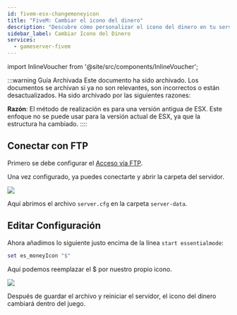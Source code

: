 ```yaml
---
id: fivem-esx-changemoneyicon
title: "FiveM: Cambiar el icono del dinero"
description: "Descubre cómo personalizar el icono del dinero en tu servidor para una experiencia en el juego más personalizada → Aprende más ahora"
sidebar_label: Cambiar Icono del Dinero
services:
  - gameserver-fivem
---
```


import InlineVoucher from '@site/src/components/InlineVoucher';

:::warning Guía Archivada
Este documento ha sido archivado. Los documentos se archivan si ya no son relevantes, son incorrectos o están desactualizados. Ha sido archivado por las siguientes razones:

**Razón**: El método de realización es para una versión antigua de ESX. Este enfoque no se puede usar para la versión actual de ESX, ya que la estructura ha cambiado. 
::::



<InlineVoucher />

## Conectar con FTP

Primero se debe configurar el [Acceso vía FTP](gameserver-ftpaccess.md).


Una vez configurado, ya puedes conectarte y abrir la carpeta del servidor.

![](https://screensaver01.zap-hosting.com/index.php/s/pxEfN8qRjRJGWzN/preview)


Aquí abrimos el archivo `server.cfg` en la carpeta `server-data`.

## Editar Configuración

Ahora añadimos lo siguiente justo encima de la línea `start essentialmode`:

```Lua
set es_moneyIcon "$"
```

Aquí podemos reemplazar el $ por nuestro propio icono.

![](https://screensaver01.zap-hosting.com/index.php/s/gYapTyixG98AQo5/preview)


Después de guardar el archivo y reiniciar el servidor, el icono del dinero cambiará dentro del juego.

<InlineVoucher />